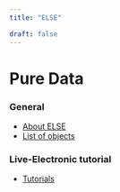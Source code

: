 ```yaml
---
title: "ELSE"

draft: false
---
```



# Pure Data

### General
  - [About ELSE](welcome-to-else) 
  - [List of objects](objects)

### Live-Electronic tutorial

  - [Tutorials](pd-tutorials)

 